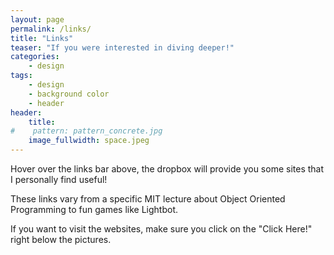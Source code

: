 ```yaml
---
layout: page
permalink: /links/
title: "Links"
teaser: "If you were interested in diving deeper!"
categories:
    - design
tags:
    - design
    - background color
    - header
header:
    title:                                                                           k
#    pattern: pattern_concrete.jpg
    image_fullwidth: space.jpeg
---
```

Hover over the links bar above, the dropbox will provide you some sites that I personally find useful! 

These links vary from a specific MIT lecture about Object Oriented Programming to fun games like Lightbot. 

If you want to visit the websites, make sure you click on the "Click Here!" right below the pictures.

